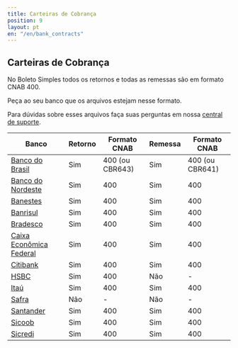 ```yaml
---
title: Carteiras de Cobrança
position: 9
layout: pt
en: "/en/bank_contracts"
---
```


## Carteiras de Cobrança

No Boleto Simples todos os retornos e todas as remessas são em formato CNAB 400.

Peça ao seu banco que os arquivos estejam nesse formato.

Para dúvidas sobre esses arquivos faça suas perguntas em nossa [central de suporte](http://suporte.boletosimples.com.br).


| Banco                                          | Retorno | Formato CNAB | Remessa | Formato CNAB
| ---------------------------------------------- | ------- | ------------ | ------- | ------------
| [Banco do Brasil](/bank_contracts/bb)          | Sim     | 400 (ou CBR643)         | Sim     | 400 (ou CBR641)
| [Banco do Nordeste](/bank_contracts/bnb)       | Sim     | 400          | Sim     | 400
| [Banestes](/bank_contracts/banestes)           | Sim     | 400          | Sim     | 400
| [Banrisul](/bank_contracts/banrisul)           | Sim     | 400          | Sim     | 400
| [Bradesco](/bank_contracts/bradesco)           | Sim     | 400          | Sim     | 400
| [Caixa Econômica Federal](/bank_contracts/cef) | Sim     | 400          | Sim     | 400
| [Citibank](/bank_contracts/citibank)           | Sim     | 400          | Sim     | 400
| [HSBC](/bank_contracts/hsbc)                   | Sim     | 400          | Não     | -
| [Itaú](/bank_contracts/itau)                   | Sim     | 400          | Sim     | 400
| [Safra](/bank_contracts/safra)                 | Não     | -            | Não     | -
| [Santander](/bank_contracts/santander)         | Sim     | 400          | Sim     | 400
| [Sicoob](/bank_contracts/sicoob)               | Sim     | 400          | Sim     | 400
| [Sicredi](/bank_contracts/sicredi)             | Sim     | 400          | Sim     | 400
